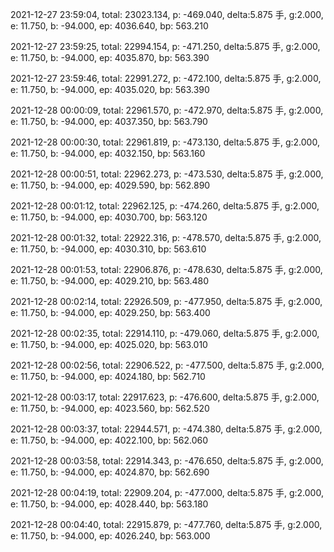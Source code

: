 2021-12-27 23:59:04, total: 23023.134, p: -469.040, delta:5.875 手, g:2.000, e: 11.750, b: -94.000, ep: 4036.640, bp: 563.210

2021-12-27 23:59:25, total: 22994.154, p: -471.250, delta:5.875 手, g:2.000, e: 11.750, b: -94.000, ep: 4035.870, bp: 563.390

2021-12-27 23:59:46, total: 22991.272, p: -472.100, delta:5.875 手, g:2.000, e: 11.750, b: -94.000, ep: 4035.020, bp: 563.390

2021-12-28 00:00:09, total: 22961.570, p: -472.970, delta:5.875 手, g:2.000, e: 11.750, b: -94.000, ep: 4037.350, bp: 563.790

2021-12-28 00:00:30, total: 22961.819, p: -473.130, delta:5.875 手, g:2.000, e: 11.750, b: -94.000, ep: 4032.150, bp: 563.160

2021-12-28 00:00:51, total: 22962.273, p: -473.530, delta:5.875 手, g:2.000, e: 11.750, b: -94.000, ep: 4029.590, bp: 562.890

2021-12-28 00:01:12, total: 22962.125, p: -474.260, delta:5.875 手, g:2.000, e: 11.750, b: -94.000, ep: 4030.700, bp: 563.120

2021-12-28 00:01:32, total: 22922.316, p: -478.570, delta:5.875 手, g:2.000, e: 11.750, b: -94.000, ep: 4030.310, bp: 563.610

2021-12-28 00:01:53, total: 22906.876, p: -478.630, delta:5.875 手, g:2.000, e: 11.750, b: -94.000, ep: 4029.210, bp: 563.480

2021-12-28 00:02:14, total: 22926.509, p: -477.950, delta:5.875 手, g:2.000, e: 11.750, b: -94.000, ep: 4029.250, bp: 563.400

2021-12-28 00:02:35, total: 22914.110, p: -479.060, delta:5.875 手, g:2.000, e: 11.750, b: -94.000, ep: 4025.020, bp: 563.010

2021-12-28 00:02:56, total: 22906.522, p: -477.500, delta:5.875 手, g:2.000, e: 11.750, b: -94.000, ep: 4024.180, bp: 562.710

2021-12-28 00:03:17, total: 22917.623, p: -476.600, delta:5.875 手, g:2.000, e: 11.750, b: -94.000, ep: 4023.560, bp: 562.520

2021-12-28 00:03:37, total: 22944.571, p: -474.380, delta:5.875 手, g:2.000, e: 11.750, b: -94.000, ep: 4022.100, bp: 562.060

2021-12-28 00:03:58, total: 22914.343, p: -476.650, delta:5.875 手, g:2.000, e: 11.750, b: -94.000, ep: 4024.870, bp: 562.690

2021-12-28 00:04:19, total: 22909.204, p: -477.000, delta:5.875 手, g:2.000, e: 11.750, b: -94.000, ep: 4028.440, bp: 563.180

2021-12-28 00:04:40, total: 22915.879, p: -477.760, delta:5.875 手, g:2.000, e: 11.750, b: -94.000, ep: 4026.240, bp: 563.000